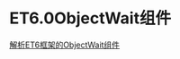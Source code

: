 # ET6.0ObjectWait组件

[解析ET6框架的ObjectWait组件](<https://blog.csdn.net/m0_46712616/article/details/122690539>)

